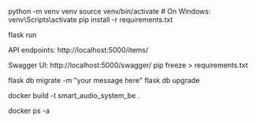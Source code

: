 python -m venv venv
source venv/bin/activate  # On Windows: venv\Scripts\activate
pip install -r requirements.txt

flask run

API endpoints: http://localhost:5000/items/

Swagger UI: http://localhost:5000/swagger/
pip freeze > requirements.txt

flask db migrate -m "your message here"
flask db upgrade



docker build -t smart_audio_system_be .



 
docker ps -a

